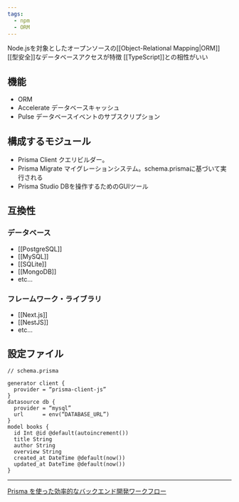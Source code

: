 ```yaml
---
tags:
  - npm
  - ORM
---
```

Node.jsを対象としたオープンソースの[[Object-Relational Mapping|ORM]]
[[型安全]]なデータベースアクセスが特徴
[[TypeScript]]との相性がいい

## 機能
- ORM
- Accelerate
	データベースキャッシュ
- Pulse
	データベースイベントのサブスクリプション

## 構成するモジュール
- Prisma Client
	クエリビルダー。
- Prisma Migrate
	マイグレーションシステム。schema.prismaに基づいて実行される
- Prisma Studio
	DBを操作するためのGUIツール

## 互換性
### データベース
- [[PostgreSQL]]
- [[MySQL]]
- [[SQLite]]
- [[MongoDB]]
- etc...
### フレームワーク・ライブラリ
- [[Next.js]]
- [[NestJS]]
- etc...

## 設定ファイル
```
// schema.prisma

generator client {
  provider = “prisma-client-js”
}
datasource db {
  provider = “mysql”
  url      = env(“DATABASE_URL”)
}
model books {
  id Int @id @default(autoincrement())
  title String
  author String
  overview String
  created_at DateTime @default(now())
  updated_at DateTime @default(now())
}

```


---
[Prisma を使った効率的なバックエンド開発ワークフロー](https://zenn.dev/optimisuke/articles/387b30c547ac54)